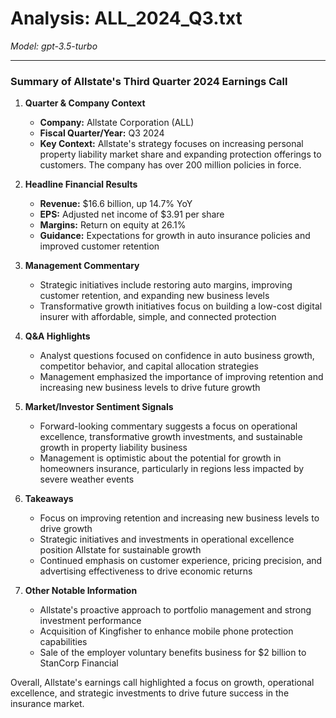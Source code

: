 # Analysis: ALL_2024_Q3.txt

*Model: gpt-3.5-turbo*

---

### Summary of Allstate's Third Quarter 2024 Earnings Call

1. **Quarter & Company Context**
   - **Company:** Allstate Corporation (ALL)
   - **Fiscal Quarter/Year:** Q3 2024
   - **Key Context:** Allstate's strategy focuses on increasing personal property liability market share and expanding protection offerings to customers. The company has over 200 million policies in force.

2. **Headline Financial Results**
   - **Revenue:** $16.6 billion, up 14.7% YoY
   - **EPS:** Adjusted net income of $3.91 per share
   - **Margins:** Return on equity at 26.1%
   - **Guidance:** Expectations for growth in auto insurance policies and improved customer retention

3. **Management Commentary**
   - Strategic initiatives include restoring auto margins, improving customer retention, and expanding new business levels
   - Transformative growth initiatives focus on building a low-cost digital insurer with affordable, simple, and connected protection

4. **Q&A Highlights**
   - Analyst questions focused on confidence in auto business growth, competitor behavior, and capital allocation strategies
   - Management emphasized the importance of improving retention and increasing new business levels to drive future growth

5. **Market/Investor Sentiment Signals**
   - Forward-looking commentary suggests a focus on operational excellence, transformative growth investments, and sustainable growth in property liability business
   - Management is optimistic about the potential for growth in homeowners insurance, particularly in regions less impacted by severe weather events

6. **Takeaways**
   - Focus on improving retention and increasing new business levels to drive growth
   - Strategic initiatives and investments in operational excellence position Allstate for sustainable growth
   - Continued emphasis on customer experience, pricing precision, and advertising effectiveness to drive economic returns

7. **Other Notable Information**
   - Allstate's proactive approach to portfolio management and strong investment performance
   - Acquisition of Kingfisher to enhance mobile phone protection capabilities
   - Sale of the employer voluntary benefits business for $2 billion to StanCorp Financial

Overall, Allstate's earnings call highlighted a focus on growth, operational excellence, and strategic investments to drive future success in the insurance market.